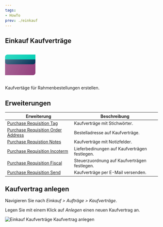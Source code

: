 ```yaml
---
tags:
- HowTo
prev: ./einkauf
---
```

## Einkauf Kaufverträge
![icons_odoo_purchase](assets/icons_odoo_purchase.png)

Kaufvertäge für Rahmenbestellungen erstellen.

## Erweiterungen

| Erweiterung                                                                       | Beschreibung                                  |
| --------------------------------------------------------------------------------- | --------------------------------------------- |
| [Purchase Requisition Tag](Purchase%20Requisition%20Tag.md)                       | Kaufverträge mit Stichwörter.                 |
| [Purchase Requisition Order Address](Purchase%20Requisition%20Order%20Address.md) | Bestelladresse auf Kaufverträge.              |
| [Purchase Requistion Notes](Purchase%20Requistion%20Notes.md)                     | Kaufverträge mit Notizfelder.                 |
| [Purchase Requisition Incoterm](Purchase%20Requisition%20Incoterm.md)             | Lieferbedinungen auf Kaufverträgen festlegen. |
| [Purchase Requisition Fiscal](Purchase%20Requisition%20Fiscal.md)                 | Steuerzuordnung auf Kaufverträgen festlegen.  |
| [Purchase Requisition Send](Purchase%20Requisition%20Send.md)                     | Kaufverträge per E-Mail versenden.            |

## Kaufvertrag anlegen

Navigieren Sie nach *Einkauf > Aufträge > Kaufverträge*.

Legen Sie mit einem Klick auf *Anlegen* einen neuen Kaufvertrag an.

![Einkauf Kaufverträge Kaufvertrag anlegen](assets/Einkauf%20Kaufverträge%20Kaufvertrag%20anlegen.png)
